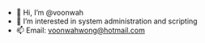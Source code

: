 - 👋 Hi, I’m @voonwah
- 👀 I’m interested in system administration and scripting
- 📫 Email: voonwahwong@hotmail.com

